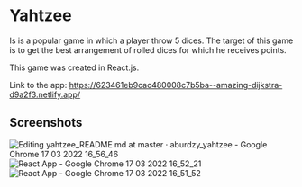 # Yahtzee

Is is a popular game in which a player throw 5 dices. The target of this game is to get the best arrangement of rolled dices for which he receives points.

This game was created in React.js.

Link to the app: https://623461eb9cac480008c7b5ba--amazing-dijkstra-d9a2f3.netlify.app/

## Screenshots

![Editing yahtzee_README md at master · aburdzy_yahtzee - Google Chrome 17 03 2022 16_56_46](https://user-images.githubusercontent.com/80163377/158841635-e610dbdd-5e96-47ee-915d-55c93c3f7286.png)
![React App - Google Chrome 17 03 2022 16_52_21](https://user-images.githubusercontent.com/80163377/158839980-9c6efb09-a642-4293-9a08-fd6405c8c5c9.png)
![React App - Google Chrome 17 03 2022 16_51_52](https://user-images.githubusercontent.com/80163377/158839982-3180c41a-b52e-49e4-8015-7db96d9fd5b7.png)

